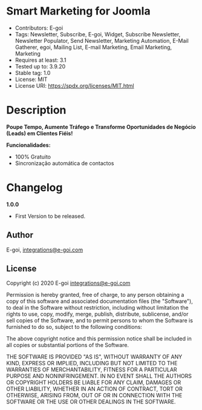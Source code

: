 # Smart Marketing for Joomla

* Contributors: E-goi
* Tags: Newsletter, Subscribe, E-goi, Widget, Subscribe Newsletter, Newsletter Populator, Send Newsletter, Marketing Automation, E-Mail Gatherer, egoi, Mailing List, E-mail Marketing, Email Marketing, Marketing
* Requires at least: 3.1
* Tested up to: 3.9.20
* Stable tag: 1.0
* License: MIT
* License URI: https://spdx.org/licenses/MIT.html

# Description

**Poupe Tempo, Aumente Tráfego e Transforme Oportunidades de Negócio (Leads) em Clientes Fiéis!**

**Funcionalidades:**
* 100% Gratuito
* Sincronização automática de contactos


# Changelog

**1.0.0**
* First Version to be released.


## Author

E-goi, integrations@e-goi.com

## License

Copyright (c) 2020 E-goi <integrations@e-goi.com>

Permission is hereby granted, free of charge, to any person obtaining a copy
of this software and associated documentation files (the "Software"), to deal
in the Software without restriction, including without limitation the rights
to use, copy, modify, merge, publish, distribute, sublicense, and/or sell
copies of the Software, and to permit persons to whom the Software is
furnished to do so, subject to the following conditions:

The above copyright notice and this permission notice shall be included in
all copies or substantial portions of the Software.

THE SOFTWARE IS PROVIDED "AS IS", WITHOUT WARRANTY OF ANY KIND, EXPRESS OR
IMPLIED, INCLUDING BUT NOT LIMITED TO THE WARRANTIES OF MERCHANTABILITY,
FITNESS FOR A PARTICULAR PURPOSE AND NONINFRINGEMENT. IN NO EVENT SHALL THE
AUTHORS OR COPYRIGHT HOLDERS BE LIABLE FOR ANY CLAIM, DAMAGES OR OTHER
LIABILITY, WHETHER IN AN ACTION OF CONTRACT, TORT OR OTHERWISE, ARISING FROM,
OUT OF OR IN CONNECTION WITH THE SOFTWARE OR THE USE OR OTHER DEALINGS IN
THE SOFTWARE.
